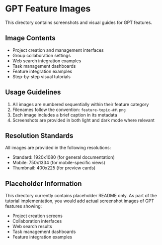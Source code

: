 # GPT Feature Images

This directory contains screenshots and visual guides for GPT features.

## Image Contents

- Project creation and management interfaces
- Group collaboration settings
- Web search integration examples
- Task management dashboards
- Feature integration examples
- Step-by-step visual tutorials

## Usage Guidelines

1. All images are numbered sequentially within their feature category
2. Filenames follow the convention: `feature-topic-##.png`
3. Each image includes a brief caption in its metadata
4. Screenshots are provided in both light and dark mode where relevant

## Resolution Standards

All images are provided in the following resolutions:
- Standard: 1920x1080 (for general documentation)
- Mobile: 750x1334 (for mobile-specific views)
- Thumbnail: 400x225 (for preview cards)

## Placeholder Information

This directory currently contains placeholder README only. As part of the tutorial implementation, you would add actual screenshot images of GPT features showing:

- Project creation screens
- Collaboration interfaces
- Web search results
- Task management dashboards
- Feature integration examples 